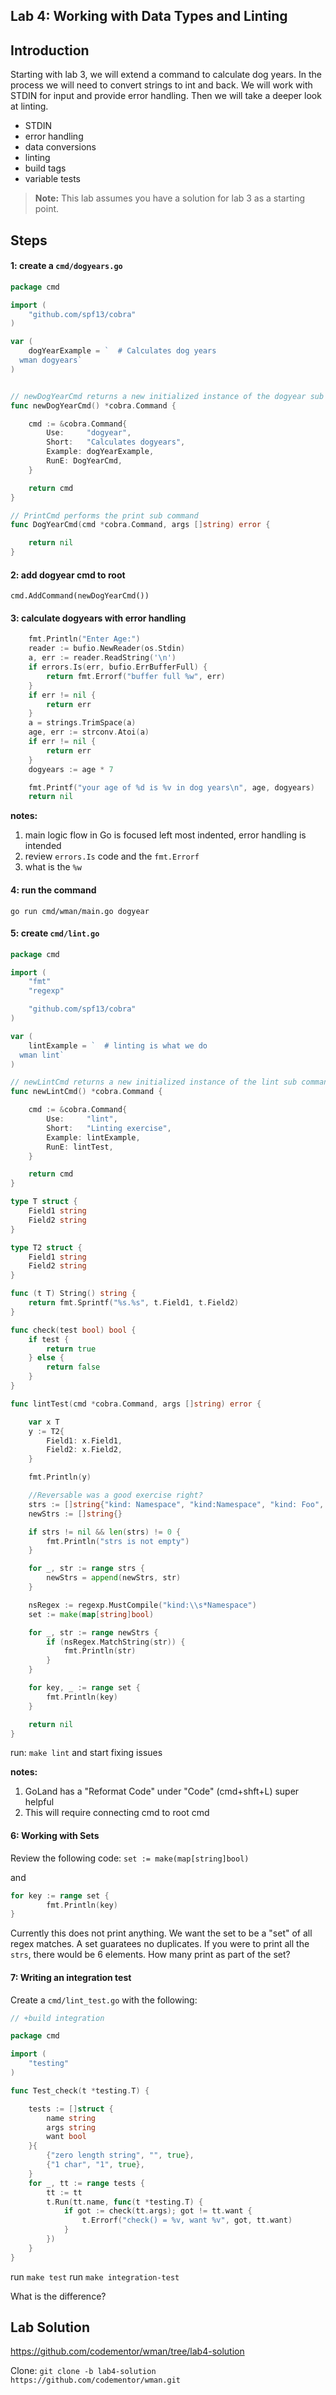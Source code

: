 ## Lab 4: Working with Data Types and Linting

## Introduction

Starting with lab 3, we will extend a command to calculate dog years. In the process we will need to convert strings to int and back.  We will work with STDIN for input and provide error handling. Then we will take a deeper look at linting.

* STDIN
* error handling
* data conversions
* linting
* build tags
* variable tests

> **Note:** This lab assumes you have a solution for lab 3 as a starting point.

## Steps

#### 1: create a `cmd/dogyears.go`

```go
package cmd

import (
	"github.com/spf13/cobra"
)

var (
	dogYearExample = `  # Calculates dog years
  wman dogyears`
)


// newDogYearCmd returns a new initialized instance of the dogyear sub command
func newDogYearCmd() *cobra.Command {

	cmd := &cobra.Command{
		Use:     "dogyear",
		Short:   "Calculates dogyears",
		Example: dogYearExample,
		RunE: DogYearCmd,
	}

	return cmd
}

// PrintCmd performs the print sub command
func DogYearCmd(cmd *cobra.Command, args []string) error {

	return nil
}

```

#### 2: add dogyear cmd to root

`cmd.AddCommand(newDogYearCmd())`


#### 3: calculate dogyears with error handling

```go
	fmt.Println("Enter Age:")
	reader := bufio.NewReader(os.Stdin)
	a, err := reader.ReadString('\n')
	if errors.Is(err, bufio.ErrBufferFull) {
		return fmt.Errorf("buffer full %w", err)
	}
	if err != nil {
		return err
	}
	a = strings.TrimSpace(a)
	age, err := strconv.Atoi(a)
	if err != nil {
		return err
	}
	dogyears := age * 7

	fmt.Printf("your age of %d is %v in dog years\n", age, dogyears)
	return nil
```

**notes:**
1. main logic flow in Go is focused left most indented, error handling is intended
2. review `errors.Is` code and the `fmt.Errorf`
3. what is the `%w`


#### 4: run the command 

`go run cmd/wman/main.go dogyear`


#### 5: create `cmd/lint.go`

```go
package cmd

import (
	"fmt"
	"regexp"

	"github.com/spf13/cobra"
)

var (
	lintExample = `  # linting is what we do
  wman lint`
)

// newLintCmd returns a new initialized instance of the lint sub command
func newLintCmd() *cobra.Command {

	cmd := &cobra.Command{
		Use:     "lint",
		Short:   "Linting exercise",
		Example: lintExample,
		RunE: lintTest,
	}

	return cmd
}

type T struct {
	Field1 string
	Field2 string
}

type T2 struct {
	Field1 string
	Field2 string
}

func (t T) String() string {
	return fmt.Sprintf("%s.%s", t.Field1, t.Field2)
}

func check(test bool) bool {
	if test {
		return true
	} else {
		return false
	}
}

func lintTest(cmd *cobra.Command, args []string) error {

	var x T
	y := T2{
		Field1: x.Field1,
		Field2: x.Field2,
	}

	fmt.Println(y)

	//Reversable was a good exercise right?
	strs := []string{"kind: Namespace", "kind:Namespace", "kind: Foo", "kind", "kind:  Namespace", "kind: Namespace"}
	newStrs := []string{}

	if strs != nil && len(strs) != 0 {
		fmt.Println("strs is not empty")
	}

	for _, str := range strs {
		newStrs = append(newStrs, str)
	}

	nsRegex := regexp.MustCompile("kind:\\s*Namespace")
	set := make(map[string]bool)

	for _, str := range newStrs {
		if (nsRegex.MatchString(str)) {
			fmt.Println(str)
		}
	}

	for key, _ := range set {
		fmt.Println(key)
	}

	return nil
}
```

run: `make lint` and start fixing issues

**notes:**
1. GoLand has a "Reformat Code" under "Code" (cmd+shft+L) super helpful
2. This will require connecting cmd to root cmd

#### 6:  Working with Sets

Review the following code:
`set := make(map[string]bool)`

and 
```go
for key := range set {
		fmt.Println(key)
}
```

Currently this does not print anything.  We want the set to be a "set" of all regex matches.  A set guaratees no duplicates.  If you were to print all the `strs`, there would be 6 elements.  How many print as part of the set?

#### 7: Writing an integration test

Create a `cmd/lint_test.go` with the following:

```go
// +build integration

package cmd

import (
	"testing"
)

func Test_check(t *testing.T) {

	tests := []struct {
		name string
		args string
		want bool
	}{
		{"zero length string", "", true},
		{"1 char", "1", true},
	}
	for _, tt := range tests {
		tt := tt
		t.Run(tt.name, func(t *testing.T) {
			if got := check(tt.args); got != tt.want {
				t.Errorf("check() = %v, want %v", got, tt.want)
			}
		})
	}
}
```

run `make test`
run `make integration-test`

What is the difference?


## Lab Solution

https://github.com/codementor/wman/tree/lab4-solution

Clone:  `git clone -b lab4-solution https://github.com/codementor/wman.git`